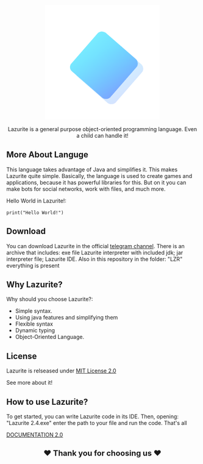 <div align="center">
  <img src="icon.png" width="300" alt="SPK">

Lazurite is a general purpose object-oriented programming language. Even a child can handle it!
</div>

## More About Languge
This language takes advantage of Java and simplifies it. This makes Lazurite quite simple. Basically, the language is used to create games and applications, because it has powerful libraries for this. But on it you can make bots for social networks, work with files, and much more.

Hello World in Lazurite!:

```shell
print("Hello World!")
```

## Download
You can download Lazurite in the official <a href = "https://t.me/kingmangapps">telegram channel</a>. There is an archive that includes: exe file Lazurite interpreter with included jdk; jar interpreter file; Lazurite IDE. Also in this repository in the folder: "LZR" everything is present

## Why Lazurite?
Why should you choose Lazurite?:

- Simple syntax.
- Using java features and simplifying them
- Flexible syntax
- Dynamic typing
- Object-Oriented Language.


## License
Lazurite is relseased under <a href="https://sites.google.com/view/lazurite-lang/lazurite">MIT License 2.0</a>

See more about it!

## How to use Lazurite?
To get started, you can write Lazurite code in its IDE. Then, opening: "Lazurite 2.4.exe" enter the path to your file and run the code. That's all



<a href="https://sites.google.com/view/lazurite-lang/lazurite">DOCUMENTATION 2.0</a>

<h1 align="middle" style="font-size: 20px;">❤ Thank you for choosing us ❤</h1>
